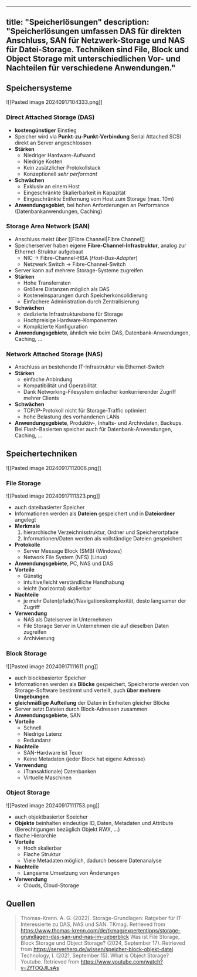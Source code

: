 
---
title: "Speicherlösungen"
description: "Speicherlösungen umfassen DAS für direkten Anschluss, SAN für Netzwerk-Storage und NAS für Datei-Storage. Techniken sind File, Block und Object Storage mit unterschiedlichen Vor- und Nachteilen für verschiedene Anwendungen."
---

## Speichersysteme
![[Pasted image 20240917104333.png]]

### Direct Attached Storage (DAS)
- **kostengünstiger** Einstieg
- Speicher wird via **Punkt-zu-Punkt-Verbindung** Serial Attached SCSI direkt an Server angeschlossen
- **Stärken**
	- Niedriger Hardware-Aufwand
	- Niedrige Kosten
	- Kein zusätzlicher Protokollstack
	- Konzeptionell *sehr performant*
- **Schwächen**
	- Exklusiv an einem Host
	- Eingeschränkte Skalierbarkeit in Kapazität
	- Eingeschränkte Entfernung vom Host zum Storage (max. 10m)
- **Anwendungsgebiet**, bei hohen Anforderungen an Performance (Datenbankanwendungen, Caching)

### Storage Area Network (SAN)
- Anschluss meist über [[Fibre Channel|Fibre Channel]]
- Speicherserver haben eigene **Fibre-Channel-Infrastruktur**, analog zur Ethernet-Struktur aufgebaut
	- NIC -> Fibre-Channel-HBA (*Host-Bus-Adapter*)
	- Netzwerk Switch -> Fibre-Channel-Switch
- Server kann auf mehrere Storage-Systeme zugreifen 
- **Stärken**
	- Hohe Transferraten
	- Größere Distanzen möglich als DAS
	- Kosteneinsparungen durch Speicherkonsolidierung
	- Einfachere Administration durch Zentralisierung
- **Schwächen**
	- dedizierte Infrastrukturebene für Storage
	- Hochpreisige Hardware-Komponenten
	- Komplizierte Konfiguration
- **Anwendungsgebiete**, ähnlich wie beim DAS, Datenbank-Anwendungen, Caching, ...

### Network Attached Storage (NAS)
- Anschluss an bestehende IT-Infrastruktur via Ethernet-Switch
- **Stärken**
	- einfache Anbindung
	- Kompatibilität und Operabilität
	- Dank Networking-Filesystem einfacher konkurrierender Zugriff mehrer Clients
- **Schwächen**
	- TCP/IP-Protokoll nicht für Storage-Traffic optimiert
	- hohe Belastung des vorhandenen LANs
- **Anwendungsgebiete**, Produktiv-, Inhalts- und Archivdaten, Backups. Bei Flash-Basierten speicher auch für Datenbank-Anwendungen, Caching, ...


## Speichertechniken
![[Pasted image 20240917112006.png]]
### File Storage
![[Pasted image 20240917111323.png]]
- auch dateibasierter Speicher
- Informationen werden als **Dateien** gespeichert und in **Dateiordner** angelegt
- **Merkmale**
	1. hierarchische Verzeichnisstruktur, Ordner und Speicherortpfade
	2. Informationen/Daten werden als vollständige Dateien gespeichert
- **Protokolle**
	- Server Message Block (SMB) (Windows)
	- Network File System (NFS) (Linux)
- **Anwendungsgebiete**, PC, NAS und DAS
- **Vorteile**
	- Günstig
	- intuitive/leicht verständliche Handhabung
	- leicht (horizontal) skalierbar
- **Nachteile**
	- je mehr Daten(pfade)/Navigationskomplexität, desto langsamer der Zugriff
- **Verwendung**
	- NAS als Dateiserver in Unternehmen
	- File Storage Server in Unternehmen die auf dieselben Daten zugreifen
	- Archivierung
### Block Storage
![[Pasted image 20240917111611.png]]
- auch blockbasierter Speicher
- Informationen werden als **Blöcke** gespeichert, Speicherorte werden von Storage-Software bestimmt und verteilt, auch **über mehrere Umgebungen**
- **gleichmäßige Aufteilung** der Daten in Einheiten gleicher Blöcke
- Server setzt Dateien durch Block-Adressen zusammen
- **Anwendungsgebiete**, SAN
- **Vorteile**
	- Schnell
	- Niedrige Latenz
	- Redundanz
- **Nachteile**
	- SAN-Hardware ist Teuer
	- Keine Metadaten (jeder Block hat eigene Adresse)
- **Verwendung**
	- (Transaktionale) Datenbanken
	- Virtuelle Maschinen

### Object Storage
![[Pasted image 20240917111753.png]]
- auch objektbasierter Speicher
- **Objekte** beinhalten eindeutige ID, Daten, Metadaten und Attribute (Berechtigungen bezüglich Objekt RWX, ...)
- flache Hierarchie
- **Vorteile**
	- Hoch skalierbar
	- Flache Struktur
	- Viele Metadaten möglich, dadurch bessere Datenanalyse
- **Nachteile**
	- Langsame Umsetzung von Änderungen
- **Verwendung**
	- Clouds, Cloud-Storage

## Quellen

> Thomas-Krenn. A. G. (2022). Storage-Grundlagen: Ratgeber für IT-Interessierte zu DAS, NAS und SAN. TKmag. Retrieved from https://www.thomas-krenn.com/de/tkmag/expertentipps/storage-grundlagen-das-san-und-nas-im-ueberblick
> Was ist File Storage, Block Storage und Object Storage? (2024, September 17). Retrieved from https://serverhero.de/wissen/speicher-block-objekt-datei
> Technology, I. (2021, September 15). What is Object Storage? Youtube. Retrieved from https://www.youtube.com/watch?v=ZfTOQJlLsAs
